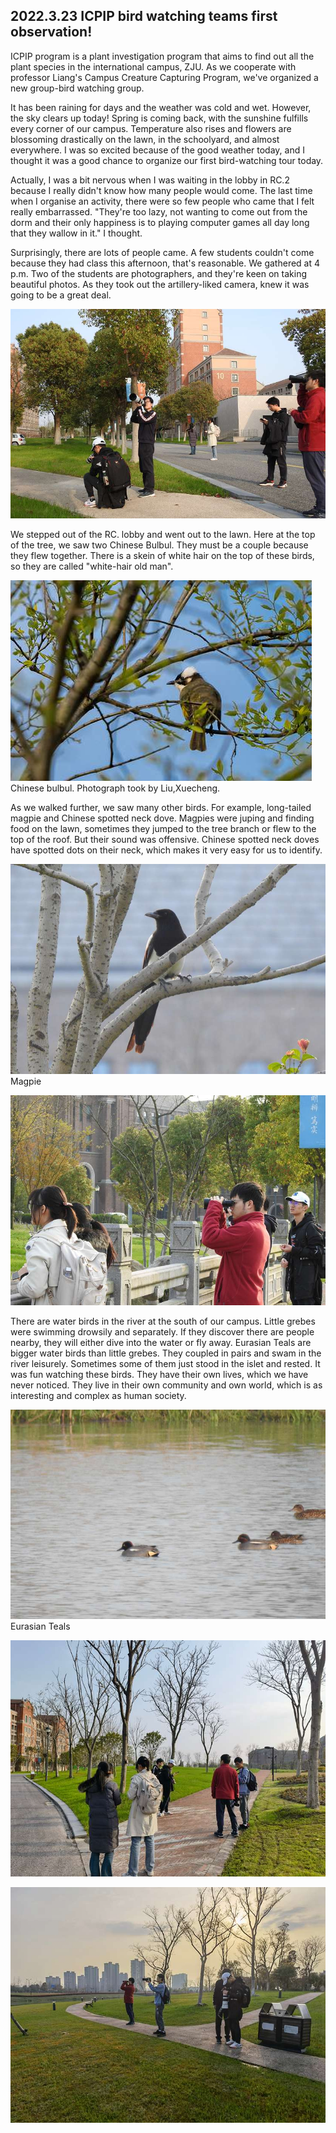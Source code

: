 ## 2022.3.23 ICPIP bird watching teams first observation!
  ICPIP program is a plant investigation program that aims to find out all the plant species in the international campus, ZJU. 
  As we cooperate with professor Liang's Campus Creature Capturing Program, we've organized a new group-bird watching group.
  
  It has been raining for days and the weather was cold and wet. 
  However, the sky clears up today! Spring is coming back, with the sunshine fulfills every corner of our campus. 
  Temperature also rises and flowers are blossoming drastically on the lawn, in the schoolyard, and almost everywhere. 
  I was so excited because of the good weather today, and I thought it was a good chance to organize our first bird-watching tour today.
  
  Actually, I was a bit nervous when I was waiting in the lobby in RC.2 because I really didn't know how many people would come. 
  The last time when I organise an activity, there were so few people who came that I felt really embarrassed. 
  "They're too lazy, not wanting to come out from the dorm and their only happiness is to playing computer games all day long that they wallow in it."  I thought.
  
  Surprisingly, there are lots of people came. A few students couldn't come because they had class this afternoon, that's reasonable. We gathered at 4 p.m. 
  Two of the students are photographers, and they're keen on taking beautiful photos.
  As they took out the artillery-liked camera,  knew it was going to be a great deal.
  
   ![](/Activity_by_time/2022.3.23/pic/3.jpg)
  
  We stepped out of the RC. lobby and went out to the lawn. Here at the top of the tree, we saw two Chinese Bulbul. 
  They must be a couple because they flew together. There is a skein of white hair on the top of these birds, so they are called "white-hair old man". 
  
  ![](/Activity_by_time/2022.3.23/pic/7.jpg)
  Chinese bulbul. Photograph took by Liu,Xuecheng.
  
  As we walked further, we saw many other birds. For example, long-tailed magpie and Chinese spotted neck dove.
  Magpies were juping and finding food on the lawn, sometimes they jumped to the tree branch or flew to the top of the roof. But their sound was offensive.
  Chinese spotted neck doves have spotted dots on their neck, which makes it very easy for us to identify. 
  
  ![](/Activity_by_time/2022.3.23/pic/6.jpg)
  Magpie
  
  ![](/Activity_by_time/2022.3.23/pic/4.jpg)
  
  
  
  There are water birds in the river at the south of our campus. Little grebes were swimming drowsily and separately. 
  If they discover there are people nearby, they will either dive into the water or fly away. Eurasian Teals are bigger water birds than little grebes. 
  They coupled in pairs and swam in the river leisurely. Sometimes some of them just stood in the islet and rested. It was fun watching these birds. 
  They have their own lives, which we have never noticed. They live in their own community and own world, which is as interesting and complex as human society.
  
  ![](/Activity_by_time/2022.3.23/pic/5.jpg) Eurasian Teals
  
  ![](/Activity_by_time/2022.3.23/pic/1.jpg)
  
  ![](/Activity_by_time/2022.3.23/pic/2.jpg)
